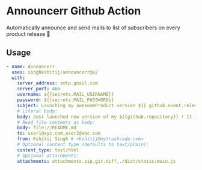 # Announcerr Github Action

Automatically announce and send mails to list of subscribers on every product release 🚀 

## Usage

```yaml
- name: Announcerr
  uses: singhkshitij/announcerr@v2
  with:
    server_address: smtp.gmail.com
    server_port: 465
    username: ${{secrets.MAIL_USERNAME}}
    password: ${{secrets.MAIL_PASSWORD}}
    subject: Launching my awesomeProduct version ${{ github.event.release.tag_name }}
    # Literal body:
    body: Just launched new version of my ${{github.repository}} ! It is fully packed with awesome features.
    # Read file contents as body:
    body: file://README.md
    to: user1@xyz.com,user2@abc.com
    from: Kshitij Singh # <kshitij@mytrashcode.com>
    # Optional content type (defaults to text/plain):
    content_type: text/html
    # Optional attachments:
    attachments: attachments.zip,git.diff,./dist/static/main.js
```
